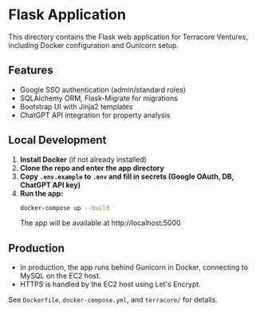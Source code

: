 # Flask Application

This directory contains the Flask web application for Terracore Ventures, including Docker configuration and Gunicorn setup.

## Features
- Google SSO authentication (admin/standard roles)
- SQLAlchemy ORM, Flask-Migrate for migrations
- Bootstrap UI with Jinja2 templates
- ChatGPT API integration for property analysis

## Local Development

1. **Install Docker** (if not already installed)
2. **Clone the repo and enter the app directory**
3. **Copy `.env.example` to `.env` and fill in secrets (Google OAuth, DB, ChatGPT API key)**
4. **Run the app:**
   ```sh
   docker-compose up --build
   ```
   The app will be available at http://localhost:5000

## Production
- In production, the app runs behind Gunicorn in Docker, connecting to MySQL on the EC2 host.
- HTTPS is handled by the EC2 host using Let's Encrypt.

See `Dockerfile`, `docker-compose.yml`, and `terracore/` for details. 